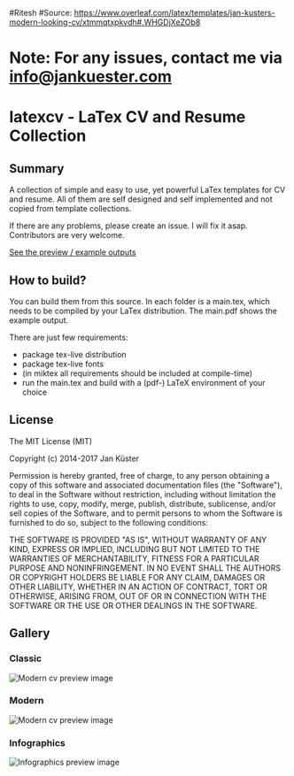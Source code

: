 #Ritesh 
#Source: https://www.overleaf.com/latex/templates/jan-kusters-modern-looking-cv/xtmmqtxpkvdh#.WHGDjXeZOb8

Note: For any issues, contact me via [info@jankuester.com](mailto:info@jankuester.com)
=======


# latexcv - LaTex CV and Resume Collection

## Summary

A collection of simple and easy to use, yet powerful LaTex templates for CV and resume. All of them are self designed and self implemented and not copied from template collections.

If there are any problems, please create an issue. I will fix it asap. Contributors are very welcome.

[See the preview / example outputs](https://github.com/jankapunkt/latexcv#gallery)


## How to build?

You can build them from this source. In each folder is a main.tex, which needs to be compiled by your LaTex distribution. The main.pdf shows the example output.

There are just few requirements:

- package tex-live distribution
- package tex-live fonts
- (in miktex all requirements should be included at compile-time)
- run the main.tex and build with a (pdf-) LaTeX environment of your choice

## License

The MIT License (MIT)

Copyright (c) 2014-2017 Jan Küster

Permission is hereby granted, free of charge, to any person obtaining a copy
of this software and associated documentation files (the "Software"), to deal
in the Software without restriction, including without limitation the rights
to use, copy, modify, merge, publish, distribute, sublicense, and/or sell
copies of the Software, and to permit persons to whom the Software is
furnished to do so, subject to the following conditions:
	
THE SOFTWARE IS PROVIDED "AS IS", WITHOUT WARRANTY OF ANY KIND, EXPRESS OR
IMPLIED, INCLUDING BUT NOT LIMITED TO THE WARRANTIES OF MERCHANTABILITY,
FITNESS FOR A PARTICULAR PURPOSE AND NONINFRINGEMENT. IN NO EVENT SHALL THE
AUTHORS OR COPYRIGHT HOLDERS BE LIABLE FOR ANY CLAIM, DAMAGES OR OTHER
LIABILITY, WHETHER IN AN ACTION OF CONTRACT, TORT OR OTHERWISE, ARISING FROM,
OUT OF OR IN CONNECTION WITH THE SOFTWARE OR THE USE OR OTHER DEALINGS IN
THE SOFTWARE.


## Gallery

### Classic

![Modern cv preview image](http://jankuester.com/wp-content/uploads/main_preview.png "Modern CV example preview")

### Modern

![Modern cv preview image](http://jankuester.com/wp-content/uploads/main_preview-1.png "Modern CV example preview")

### Infographics

![Infographics preview image](http://jankuester.com/wp-content/uploads/infographics-cv.png "Infographics CV example preview")

